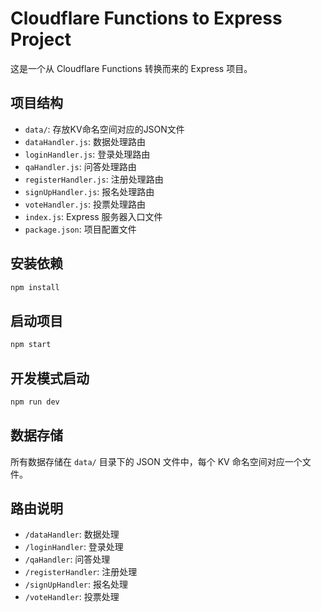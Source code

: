 # Cloudflare Functions to Express Project

这是一个从 Cloudflare Functions 转换而来的 Express 项目。

## 项目结构
- `data/`: 存放KV命名空间对应的JSON文件
- `dataHandler.js`: 数据处理路由
- `loginHandler.js`: 登录处理路由
- `qaHandler.js`: 问答处理路由
- `registerHandler.js`: 注册处理路由
- `signUpHandler.js`: 报名处理路由
- `voteHandler.js`: 投票处理路由
- `index.js`: Express 服务器入口文件
- `package.json`: 项目配置文件

## 安装依赖
```bash
npm install
```

## 启动项目
```bash
npm start
```

## 开发模式启动
```bash
npm run dev
```

## 数据存储
所有数据存储在 `data/` 目录下的 JSON 文件中，每个 KV 命名空间对应一个文件。

## 路由说明
- `/dataHandler`: 数据处理
- `/loginHandler`: 登录处理
- `/qaHandler`: 问答处理
- `/registerHandler`: 注册处理
- `/signUpHandler`: 报名处理
- `/voteHandler`: 投票处理